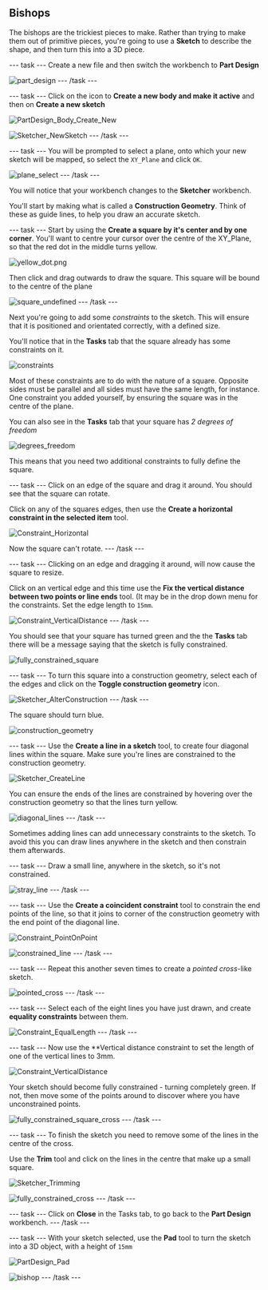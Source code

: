 ## Bishops

The bishops are the trickiest pieces to make. Rather than trying to make them out of primitive pieces, you're going to use a **Sketch** to describe the shape, and then turn this into a 3D piece.

--- task ---
Create a new file and then switch the workbench to **Part Design**

![part_design](images/part_design.png)
--- /task ---

--- task ---
Click on the icon to **Create a new body and make it active** and then on **Create a new sketch**

![PartDesign_Body_Create_New](images/PartDesign_Body_Create_New.png)

![Sketcher_NewSketch](images/Sketcher_NewSketch.png)
--- /task ---

--- task ---
You will be prompted to select a plane, onto which your new sketch will be mapped, so select the `XY_Plane` and click `OK`.

![plane_select](images/plane_select.png)
--- /task ---

You will notice that your workbench changes to the **Sketcher** workbench.

You'll start by making what is called a **Construction Geometry**. Think of these as guide lines, to help you draw an accurate sketch.

--- task ---
Start by using the **Create a square by it's center and by one corner**. You'll want to centre your cursor over the centre of the XY_Plane, so that the red dot in the middle turns yellow.

![yellow_dot.png](images/yellow_dot.png)

Then click and drag outwards to draw the square. This square will be bound to the centre of the plane

![square_undefined](images/square_undefined.png)
--- /task ---

Next you're going to add some *constraints* to the sketch. This will ensure that it is positioned and orientated correctly, with a defined size. 

You'll notice that in the **Tasks** tab that the square already has some constraints on it.

![constraints](images/constraints.png)

Most of these constraints are to do with the nature of a square. Opposite sides must be parallel and all sides must have the same length, for instance. One constraint you added yourself, by ensuring the square was in the centre of the plane.

You can also see in the **Tasks** tab that your square has *2 degrees of freedom*

![degrees_freedom](images/degrees_freedom.png)

This means that you need two additional constraints to fully define the square.

--- task ---
Click on an edge of the square and drag it around. You should see that the square can rotate.

Click on any of the squares edges, then use the **Create a horizontal constraint in the selected item** tool.

![Constraint_Horizontal](images/Constraint_Horizontal.png)

Now the square can't rotate.
--- /task ---

--- task ---
Clicking on an edge and dragging it around, will now cause the square to resize.

Click on an vertical edge and this time use the **Fix the vertical distance between two points or line ends** tool. (It may be in the drop down menu for the constraints. Set the edge length to `15mm`.

![Constraint_VerticalDistance](images/Constraint_VerticalDistance.png)
--- /task ---

You should see that your square has turned green and the the **Tasks** tab there will be a message saying that the sketch is fully constrained.

![fully_constrained_square](images/fully_constrained_square.png)

--- task ---
To turn this square into a construction geometry, select each of the edges and click on the **Toggle construction geometry** icon.

![Sketcher_AlterConstruction](images/Sketcher_AlterConstruction.png)
--- /task ---

The square should turn blue.

![construction_geometry](images/construcion_geometry.png)

--- task ---
Use the **Create a line in a sketch** tool, to create four diagonal lines within the square. Make sure you're lines are constrained to the construction geometry.

![Sketcher_CreateLine](images/Sketcher_CreateLine.png)

You can ensure the ends of the lines are constrained by hovering over the construction geometry so that the lines turn yellow.

![diagonal_lines](images/diagonal_lines.png)
--- /task ---

Sometimes adding lines can add unnecessary constraints to the sketch. To avoid this you can draw lines anywhere in the sketch and then constrain them afterwards.

--- task ---
Draw a small line, anywhere in the sketch, so it's not constrained.

![stray_line](images/stray_line.png)
--- /task ---

--- task ---
Use the **Create a coincident constraint** tool to constrain the end points of the line, so that it joins to corner of the construction geometry with the end point of the diagonal line.

![Constraint_PointOnPoint](images/Constraint_PointOnPoint.png)

![constrained_line](images/constrained_line.png)
--- /task ---

--- task ---
Repeat this another seven times to create a *pointed cross*-like sketch.

![pointed_cross](images/pointed_cross.png)
--- /task ---

--- task ---
Select each of the eight lines you have just drawn, and create **equality constraints** between them.

![Constraint_EqualLength](images/Constraint_EqualLength.png)
--- /task ---

--- task ---
Now use the **Vertical distance constraint to set the length of one of the vertical lines to 3mm.

![Constraint_VerticalDistance](images/Constraint_VerticalDistance.png)

Your sketch should become fully constrained - turning completely green. If not, then move some of the points around to discover where you have unconstrained points.

![fully_constrained_square_cross](images/fully_constrained_square_cross.png)
--- /task ---

--- task ---
To finish the sketch you need to remove some of the lines in the centre of the cross.

Use the **Trim** tool and click on the lines in the centre that make up a small square.

![Sketcher_Trimming](images/Sketcher_Trimming.png)

![fully_constrained_cross](images/fully_constrained_cross.png)
--- /task ---

--- task ---
Click on **Close** in the Tasks tab, to go back to the **Part Design** workbench.
--- /task ---

--- task ---
With your sketch selected, use the **Pad** tool to turn the sketch into a 3D object, with a height of `15mm`

![PartDesign_Pad](images/PartDesign_Pad.png)

![bishop](images/bishop.png)
--- /task ---
